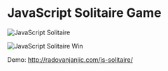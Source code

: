 # JavaScript Solitaire Game

![JavaScript Solitaire](https://raw.githubusercontent.com/uzi88/js-solitaire/master/screen-shot.png)

![JavaScript Solitaire Win](https://raw.githubusercontent.com/uzi88/js-solitaire/master/screen-shot-win.png)

Demo: http://radovanjanjic.com/js-solitaire/
